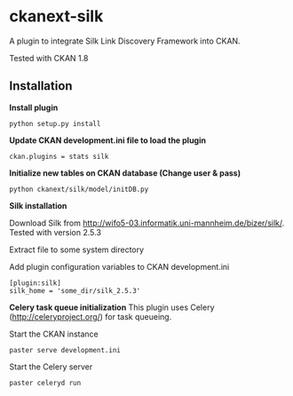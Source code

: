 ckanext-silk
============

A plugin to integrate Silk Link Discovery Framework into CKAN.

Tested with CKAN 1.8

 Installation
--------------

**Install plugin**

    python setup.py install
        
**Update CKAN development.ini file to load the plugin**

    ckan.plugins = stats silk
    
**Initialize new tables on CKAN database (Change user & pass)**

    python ckanext/silk/model/initDB.py
    
**Silk installation**

Download Silk from http://wifo5-03.informatik.uni-mannheim.de/bizer/silk/. Tested with version 2.5.3

Extract file to some system directory

Add plugin configuration variables to CKAN development.ini

    [plugin:silk]
    silk_home = 'some_dir/silk_2.5.3'

    
**Celery task queue initialization**
This plugin uses Celery (http://celeryproject.org/) for task queueing. 

Start the CKAN instance

    paster serve development.ini
    
Start the Celery server

    paster celeryd run
